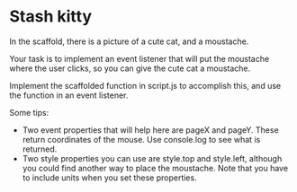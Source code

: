 # Stash kitty

In the scaffold, there is a picture of a cute cat, and a moustache.

Your task is to implement an event listener that will put the moustache where the user clicks, so you can give the cute cat a moustache.


Implement the scaffolded function in script.js to accomplish this, and use the function in an event listener.

Some tips:

- Two event properties that will help here are pageX and pageY. These return coordinates of the mouse. Use console.log to see what is returned.
- Two style properties you can use are style.top and style.left, although you could find another way to place the moustache. Note that you have to include units when you set these properties.